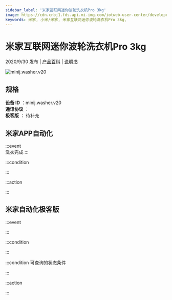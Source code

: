 ```yaml
---
sidebar_label: '米家互联网迷你波轮洗衣机Pro 3kg'
image: https://cdn.cnbj1.fds.api.mi-img.com/iotweb-user-center/developer_1679071135035SbypDqnd.png?GalaxyAccessKeyId=AKVGLQWBOVIRQ3XLEW&Expires=9223372036854775807&Signature=SF/Ps+L6+FZCE+m1TaA48lkRXpY=
keywords: 米家, 小米/米家, 米家互联网迷你波轮洗衣机Pro 3kg, 
---
```

# 米家互联网迷你波轮洗衣机Pro 3kg

2020/9/30 发布 | [产品百科](https://home.mi.com/webapp/content/baike/product/index.html?model=minij.washer.v20/) | [说明书](https://home.mi.com/views/introduction.html?model=minij.washer.v20&region=cn)

![minij.washer.v20](https://cdn.cnbj1.fds.api.mi-img.com/iotweb-user-center/developer_1679071135035SbypDqnd.png?GalaxyAccessKeyId=AKVGLQWBOVIRQ3XLEW&Expires=9223372036854775807&Signature=SF/Ps+L6+FZCE+m1TaA48lkRXpY=)

## 规格  
> 
**设备 ID** ：minij.washer.v20  
**通讯协议** ：  
**极客版**  ： 待补充 


## 米家APP自动化  

:::event  
洗衣完成
:::

:::condition  

:::

:::action   

:::

## 米家自动化极客版  

:::event  

:::

:::condition  

:::

:::condition 可查询的状态条件  

:::

:::action  

:::

        
